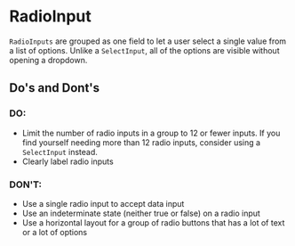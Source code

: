 # RadioInput

`RadioInputs` are grouped as one field to let a user select a single value from a list of options. Unlike a `SelectInput`, all of the options are visible without opening a dropdown.

## Do's and Dont's

### DO:

- Limit the number of radio inputs in a group to 12 or fewer inputs. If you find yourself needing more than 12 radio inputs, consider using a `SelectInput` instead.
- Clearly label radio inputs

### DON'T:

- Use a single radio input to accept data input
- Use an indeterminate state (neither true or false) on a radio input
- Use a horizontal layout for a group of radio buttons that has a lot of text or a lot of options

